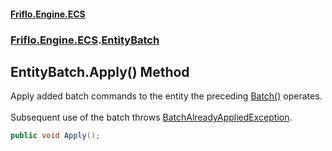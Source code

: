 #### [Friflo.Engine.ECS](index.md#'index')
### [Friflo.Engine.ECS](Friflo.Engine.ECS.md#'Friflo.Engine.ECS').[EntityBatch](EntityBatch.md#'Friflo.Engine.ECS.EntityBatch')

## EntityBatch.Apply() Method

Apply added batch commands to the entity the preceding [Batch()](Entity.Batch().md#'Friflo.Engine.ECS.Entity.Batch()') operates.<br/><br/>
Subsequent use of the batch throws [BatchAlreadyAppliedException](BatchAlreadyAppliedException.md#'Friflo.Engine.ECS.BatchAlreadyAppliedException').

```csharp
public void Apply();
```